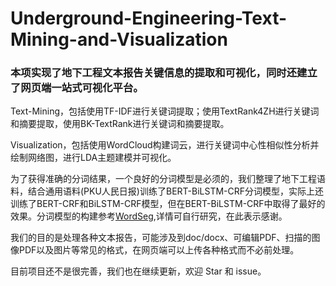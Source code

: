 # Underground-Engineering-Text-Mining-and-Visualization

### 本项实现了地下工程文本报告关键信息的提取和可视化，同时还建立了网页端一站式可视化平台。

Text-Mining，包括使用TF-IDF进行关键词提取；使用TextRank4ZH进行关键词和摘要提取，使用BK-TextRank进行关键词和摘要提取。

Visualization，包括使用WordCloud构建词云，进行关键词中心性相似性分析并绘制网络图，进行LDA主题建模并可视化。

为了获得准确的分词结果，一个良好的分词模型是必须的，我们整理了地下工程语料，结合通用语料(PKU人民日报)训练了BERT-BiLSTM-CRF分词模型，实际上还训练了BERT-CRF和BiLSTM-CRF模型，但在BERT-BiLSTM-CRF中取得了最好的效果。分词模型的构建参考[WordSeg](https://github.com/hemingkx/WordSeg),详情可自行研究，在此表示感谢。

我们的目的是处理各种文本报告，可能涉及到doc/docx、可编辑PDF、扫描的图像PDF以及图片等常见的格式，在网页端可以上传各种格式而不必前处理。

目前项目还不是很完善，我们也在继续更新，欢迎 Star 和 issue。

